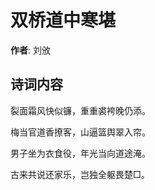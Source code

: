 # 双桥道中寒堪

**作者**: 刘攽

## 诗词内容

裂面霜风快似镰，重重裘袴晚仍添。

梅当官道香撩客，山逼篮舆翠入帘。

男子坐为衣食役，年光当向道途淹。

古来共说还家乐，岂独全躯畏楚□。

